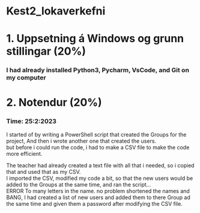 # Kest2_lokaverkefni

# 1. Uppsetning á Windows og grunn stillingar (20%)
### I had already installed Python3, Pycharm, VsCode, and Git on my computer



# 2. Notendur (20%)
### Time: 25:2:2023

I started of by writing a PowerShell script that created the Groups for the project,
And then i wrote another one that created the users. <br />
but before i could run the code, i had to make a CSV file to make the code more efficient. <br />

The teacher had already created a text file with all that i needed, so i copied that and used that as my CSV. <br />
I imported the CSV, modified my code a bit, so that the new users would be added to the Groups at the same time, and ran the script...<br />
ERROR To many letters in the name. no problem shortened the names and BANG, I had created a list of new users and added them to there Group ad the same time
and given them a password after modifying the CSV file.<br />

